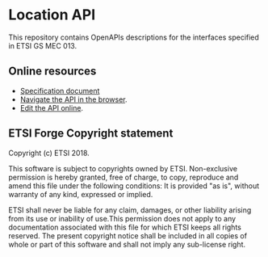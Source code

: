 # Location API

This repository contains OpenAPIs descriptions for the interfaces specified in ETSI GS MEC 013.

## Online resources

* [Specification document](https://www.etsi.org/deliver/etsi_gs/MEC/001_099/013/01.01.01_60/gs_mec013v010101p.pdf)
* [Navigate the API in the browser](https://forge.etsi.org/rep/gitweb.cgi/MEC.GS_013.git/blob/HEAD:/LocationAPI.yaml#swagger).
* [Edit the API online](https://forge.etsi.org/swagger/editor/?url=https://forge.etsi.org/rep/gitweb.cgi/MEC.GS_013.git/blob_plain/HEAD:/LocationAPI.yaml).

## ETSI Forge Copyright statement

Copyright (c) ETSI 2018.

This software is subject to copyrights owned by ETSI. Non-exclusive permission 
is hereby granted, free of charge, to copy, reproduce and amend this file 
under the following conditions: It is provided "as is", without warranty of any 
kind, expressed or implied. 

ETSI shall never be liable for any claim, damages, or other liability arising 
from its use or inability of use.This permission does not apply to any documentation 
associated with this file for which ETSI keeps all rights reserved. The present 
copyright notice shall be included in all copies of whole or part of this 
software and shall not imply any sub-license right.

